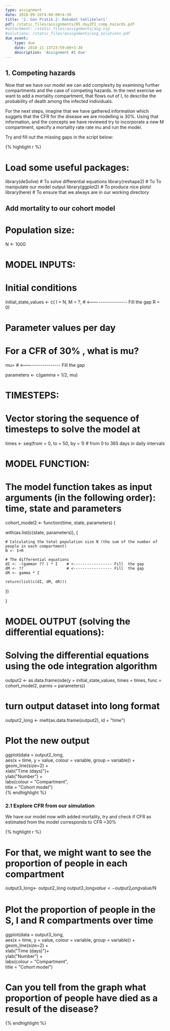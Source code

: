 ```yaml
---
type: assignment
date: 2018-09-26T4:00:00+4:30
title: '2. Gün Pratik 2: Rekabet tehlikeleri'
pdf: /static_files/assignments/05_day2P2_comp_hazards.pdf
#attachment: /static_files/assignments/asg.zip
#solutions: /static_files/assignments/asg_solutions.pdf
due_event: 
    type: due
    date: 2018-11-13T23:59:00+3:30
    description: 'Assignment #1 due'
---
```


 
 
## 1. Competing hazards
 
Now that we have our model we can add complexity by examining further compartments and the case of competing hazards. In the next exercise we want to add a mortality compartment, that flows out of I, to describe the probability of death among the infected individuals.
 
For the next steps, imagine that we have gathered information which suggets that the CFR for the disease we are modelling is 30%. Using that information, and the concepts we have reviewed try to incorporate a new M compartment, specify a mortality rate rate mu and run the model.
 
Try and fill out the missing gaps in the script below:
 

{% highlight r %}
# Load some useful packages:
library(deSolve)  # To solve differential equations 
library(reshape2) # To To manipulate our model output
library(ggplot2)  # To produce nice plots!
library(here)     # To ensure that we always are in our working directory
 
## Add mortality to our cohort model 
 
# Population size:
N <- 1000
 
# MODEL INPUTS:
 
# Initial conditions
initial_state_values <- c(
  I = N,
  M = ?,  # <----------------- Fill  the gap
  R = 0)           
 
# Parameter values per day
 
# For a CFR of 30% , what is mu? 
 
mu= # <----------------- Fill  the gap
 
parameters <- c(gamma = 1/2, mu)
 
# TIMESTEPS:
 
# Vector storing the sequence of timesteps to solve the model at
times <- seq(from = 0, to = 50, by = 1)   # from 0 to 365 days in daily intervals
 
# MODEL FUNCTION: 
 
# The model function takes as input arguments (in the following order): time, state and parameters
cohort_model2 <- function(time, state, parameters) {  
  
  with(as.list(c(state, parameters)), {     
    
    # Calculating the total population size N (the sum of the number of people in each compartment)
    N <- I+R
    
    # The differential equations
    dI <- -(gamma+ ?? ) * I    # <----------------- Fill  the gap 
    dM <- ??                   # <----------------- Fill  the gap
    dR <- gamma * I
    
    return(list(c(dI, dM, dR))) 
  })
  
}
 
# MODEL OUTPUT (solving the differential equations):
 
# Solving the differential equations using the ode integration algorithm
output2 <- as.data.frame(ode(y = initial_state_values, 
                             times = times, 
                             func = cohort_model2,
                             parms = parameters))
 
 
# turn output dataset into long format
output2_long <- melt(as.data.frame(output2), id = "time")                 
 
 
# Plot the new output
ggplot(data = output2_long,                                               
       aes(x = time, y = value, colour = variable, group = variable)) +  
  geom_line(size=2) +                                                          
  xlab("Time (days)")+                                                   
  ylab("Number") +                                                       
  labs(colour = "Compartment",                                          
       title = "Cohort model")    
{% endhighlight %}
 
### 2.1 Explore CFR from our simulation
 
We have our model now with added mortality, try and check if CFR as estimated from the model corresponds to CFR =30%
 

{% highlight r %}
# For that, we might want to see the proportion of people in each compartment
 
output3_long<- output2_long
output3_long$value<-output2_long$value/N
 
 
# Plot the proportion of people in the S, I and R compartments over time
ggplot(data = output3_long,                                               
       aes(x = time, y = value, colour = variable, group = variable)) +  
  geom_line(size=2) +                                                        
  xlab("Time (days)")+                                                  
  ylab("Number") +                                                      
  labs(colour = "Compartment",                                          
       title = "Cohort model")  
 
# Can you tell from the graph what proportion of people have died as a result of the disease?
{% endhighlight %}
